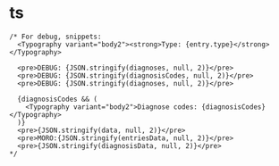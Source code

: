 # ts

    /* For debug, snippets:          
      <Typography variant="body2"><strong>Type: {entry.type}</strong></Typography>

      <pre>DEBUG: {JSON.stringify(diagnoses, null, 2)}</pre>
      <pre>DEBUG: {JSON.stringify(diagnosisCodes, null, 2)}</pre>
      <pre>DEBUG: {JSON.stringify(diagnoses, null, 2)}</pre>

      {diagnosisCodes && (
        <Typography variant="body2">Diagnose codes: {diagnosisCodes}</Typography>
      )}
      <pre>{JSON.stringify(data, null, 2)}</pre>
      <pre>MORO:{JSON.stringify(entriesData, null, 2)}</pre>
      <pre>{JSON.stringify(diagnosisData, null, 2)}</pre>
    */